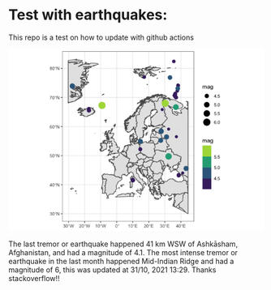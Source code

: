 <!-- README.md is generated from README.Rmd. Please edit that file -->

Test with earthquakes:
======================

This repo is a test on how to update with github actions

![](man/figures/README-unnamed-chunk-2-1.png)

The last tremor or earthquake happened 41 km WSW of Ashkāsham,
Afghanistan, and had a magnitude of 4.1. The most intense tremor or
earthquake in the last month happened Mid-Indian Ridge and had a
magnitude of 6, this was updated at 31/10, 2021 13:29. Thanks
stackoverflow!!
